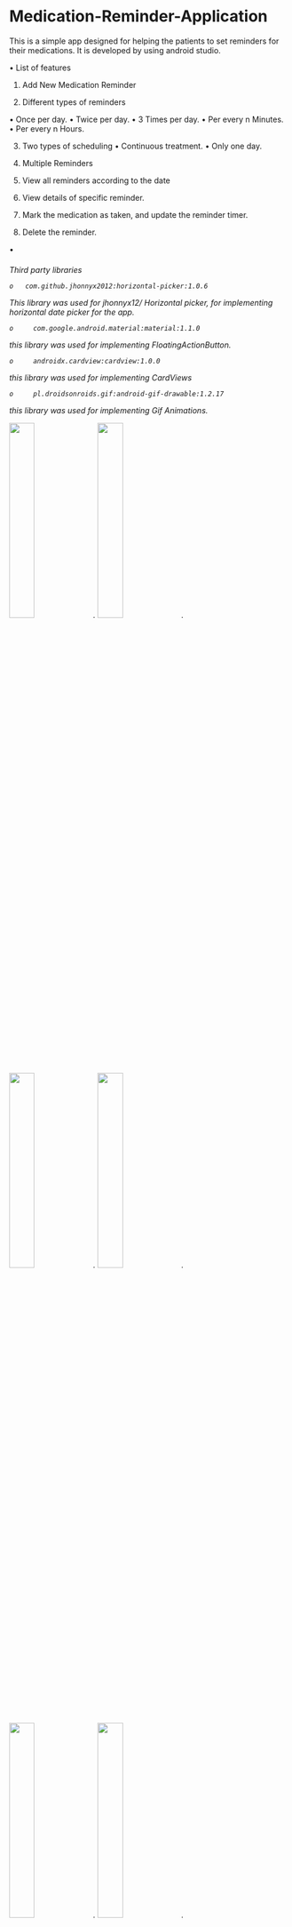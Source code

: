 # Medication-Reminder-Application
This is a simple app designed for helping the patients to set reminders for their medications. It is developed by using android studio.

•	List of features

1.	Add New Medication Reminder

2.	Different types of reminders

   •	Once per day.
   •	Twice per day.
   •	3 Times per day.
   •	Per every n Minutes.
   •	Per every n Hours.

3.	Two types of scheduling
   •	Continuous treatment.
   •	Only one day.

4.	Multiple Reminders 
5.	View all reminders according to the date
6.	View details of specific reminder.
7.	Mark the medication as taken, and update the reminder timer.
8.	Delete the reminder.

  •<h6>	Third party libraries

    o   com.github.jhonnyx2012:horizontal-picker:1.0.6

This library was used for jhonnyx12/ Horizontal picker, for implementing horizontal date picker for the app.  

    o	  com.google.android.material:material:1.1.0

this library was used for implementing FloatingActionButton.

    o	  androidx.cardview:cardview:1.0.0

this library was used for implementing CardViews 

    o	  pl.droidsonroids.gif:android-gif-drawable:1.2.17

this library was used for implementing Gif Animations. 



<img src="/img/image007.jpg" width="30%" height="30%">.
<img src="/img/image005.jpg" width="30%" height="30%">.
<br>
<img src="/img/image011.jpg" width="30%" height="30%">.
<img src="/img/image009.jpg" width="30%" height="30%">.
<br>
<img src="/img/image013.jpg" width="30%" height="30%">.
<img src="/img/image015.jpg" width="30%" height="30%">.
<br>
<img src="/img/image017.jpg" width="30%" height="30%">.
<img src="/img/image019.jpg" width="30%" height="30%">.
<br>
<img src="/img/image021.jpg" width="30%" height="30%">.
<img src="/img/image023.jpg" width="30%" height="30%">.




![GitHub Logo](/img/image007.jpg)
Format: ![Alt Text](url)

![GitHub Logo](/img/image009.jpg)
Format: ![Alt Text](url)

![GitHub Logo](/img/image011.jpg)
Format: ![Alt Text](url)

![GitHub Logo](/img/image013.jpg)
Format: ![Alt Text](url)

![GitHub Logo](/img/image015.jpg)
Format: ![Alt Text](url)

![GitHub Logo](/img/image017.jpg)
Format: ![Alt Text](url)

![GitHub Logo](/img/image019.jpg)
Format: ![Alt Text](url)

![GitHub Logo](/img/image021.jpg)
Format: ![Alt Text](url)

![GitHub Logo](/img/image023.jpg)
Format: ![Alt Text](url)





